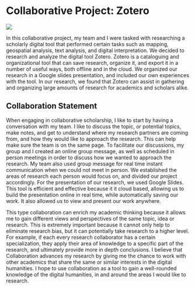 # Collaborative Project: Zotero 


![](images/Zotero1)

  In this collaborative project, my team and I were tasked with researching a scholarly digital tool that performed certain tasks such as mapping, geospatial analysis, text analysis, and digital interpretation. We decided to research and analyze the digital tool Zotero. Zotero is a cataloguing and organizational tool that can save research, organize it, and export it in a number of useful ways, both offline and in the cloud. We organized our research in a Google slides presentation, and included our own experiences with the tool. In our research, we found that Zotero can assist in gathering and organizing large amounts of research for academics and scholars alike. 

## Collaboration Statement 

When engaging in collaborative scholarship, I like to start by having a conversation with my team. I like to discuss the topic, or potential topics, make notes, and get to understand where my research partners are coming from, and how they would like to approach the research. This can help make sure the team is on the same page. To facilitate our discussions, my group and I created an online group message, as well as scheduled in person meetings in order to discuss how we wanted to approach the research. My team also used group message for real time instant communication when we could not meet in person. We established the areas of research each person would focus on, and divided our project accordingly. For the presentation of our research, we used Google Slides. This tool is efficient and effective because it it cloud based, allowing us to build the presentation online in real time, while automatically saving our work. It also allowed us to view and present our work anywhere. 

This type collaboration can enrich my academic thinking because it allows me to gain different views and perspectives of the same topic, idea or research. This is extremely important because it cannot only help to eliminate research bias, but it can potentially take research to a higher level. For example, if each every research collaborator has a certain specialization, they apply their area of knowledge to a specific part of the research, and ultimately provide more in depth conclusions. I believe that Collaboration advances my research by giving me the chance to work with other academics that share the same or similar interests in the digital humanities. I hope to use collaboration as a tool to gain a well-rounded knowledge of the digital humanities, in and around the areas I would like to research. 



